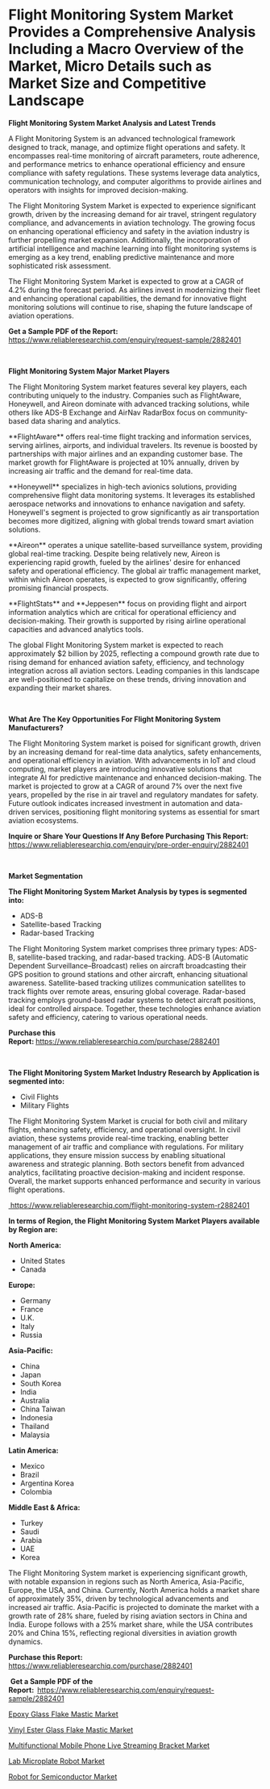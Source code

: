 <p><h1>Flight Monitoring System Market Provides a Comprehensive Analysis Including a Macro Overview of the Market, Micro Details such as Market Size and Competitive Landscape</h1></p><p><strong>Flight Monitoring System Market Analysis and Latest Trends</strong></p>
<p><p>A Flight Monitoring System is an advanced technological framework designed to track, manage, and optimize flight operations and safety. It encompasses real-time monitoring of aircraft parameters, route adherence, and performance metrics to enhance operational efficiency and ensure compliance with safety regulations. These systems leverage data analytics, communication technology, and computer algorithms to provide airlines and operators with insights for improved decision-making.</p><p>The Flight Monitoring System Market is expected to experience significant growth, driven by the increasing demand for air travel, stringent regulatory compliance, and advancements in aviation technology. The growing focus on enhancing operational efficiency and safety in the aviation industry is further propelling market expansion. Additionally, the incorporation of artificial intelligence and machine learning into flight monitoring systems is emerging as a key trend, enabling predictive maintenance and more sophisticated risk assessment.</p><p>The Flight Monitoring System Market is expected to grow at a CAGR of 4.2% during the forecast period. As airlines invest in modernizing their fleet and enhancing operational capabilities, the demand for innovative flight monitoring solutions will continue to rise, shaping the future landscape of aviation operations.</p></p>
<p><strong>Get a Sample PDF of the Report:&nbsp;</strong> <a href="https://www.reliableresearchiq.com/enquiry/request-sample/2882401?utm_campaign=99&utm_medium=2&utm_source=Github&utm_content=ia&utm_term=13032025&utm_id=flight-monitoring-system">https://www.reliableresearchiq.com/enquiry/request-sample/2882401</a></p>
<p>&nbsp;</p>
<p><strong>Flight Monitoring System Major Market Players</strong></p>
<p><p>The Flight Monitoring System market features several key players, each contributing uniquely to the industry. Companies such as FlightAware, Honeywell, and Aireon dominate with advanced tracking solutions, while others like ADS-B Exchange and AirNav RadarBox focus on community-based data sharing and analytics.</p><p>**FlightAware** offers real-time flight tracking and information services, serving airlines, airports, and individual travelers. Its revenue is boosted by partnerships with major airlines and an expanding customer base. The market growth for FlightAware is projected at 10% annually, driven by increasing air traffic and the demand for real-time data.</p><p>**Honeywell** specializes in high-tech avionics solutions, providing comprehensive flight data monitoring systems. It leverages its established aerospace networks and innovations to enhance navigation and safety. Honeywell's segment is projected to grow significantly as air transportation becomes more digitized, aligning with global trends toward smart aviation solutions.</p><p>**Aireon** operates a unique satellite-based surveillance system, providing global real-time tracking. Despite being relatively new, Aireon is experiencing rapid growth, fueled by the airlines' desire for enhanced safety and operational efficiency. The global air traffic management market, within which Aireon operates, is expected to grow significantly, offering promising financial prospects.</p><p>**FlightStats** and **Jeppesen** focus on providing flight and airport information analytics which are critical for operational efficiency and decision-making. Their growth is supported by rising airline operational capacities and advanced analytics tools.</p><p>The global Flight Monitoring System market is expected to reach approximately $2 billion by 2025, reflecting a compound growth rate due to rising demand for enhanced aviation safety, efficiency, and technology integration across all aviation sectors. Leading companies in this landscape are well-positioned to capitalize on these trends, driving innovation and expanding their market shares.</p></p>
<p>&nbsp;</p>
<p><strong>What Are The Key Opportunities For Flight Monitoring System Manufacturers?</strong></p>
<p><p>The Flight Monitoring System market is poised for significant growth, driven by an increasing demand for real-time data analytics, safety enhancements, and operational efficiency in aviation. With advancements in IoT and cloud computing, market players are introducing innovative solutions that integrate AI for predictive maintenance and enhanced decision-making. The market is projected to grow at a CAGR of around 7% over the next five years, propelled by the rise in air travel and regulatory mandates for safety. Future outlook indicates increased investment in automation and data-driven services, positioning flight monitoring systems as essential for smart aviation ecosystems.</p></p>
<p><strong>Inquire or Share Your Questions If Any Before Purchasing This Report:</strong> <a href="https://www.reliableresearchiq.com/enquiry/pre-order-enquiry/2882401?utm_campaign=99&utm_medium=2&utm_source=Github&utm_content=ia&utm_term=13032025&utm_id=flight-monitoring-system">https://www.reliableresearchiq.com/enquiry/pre-order-enquiry/2882401</a></p>
<p>&nbsp;</p>
<p><strong>Market Segmentation</strong></p>
<p><strong>The Flight Monitoring System Market Analysis by types is segmented into:</strong></p>
<p><ul><li>ADS-B</li><li>Satellite-based Tracking</li><li>Radar-based Tracking</li></ul></p>
<p><p>The Flight Monitoring System market comprises three primary types: ADS-B, satellite-based tracking, and radar-based tracking. ADS-B (Automatic Dependent Surveillance–Broadcast) relies on aircraft broadcasting their GPS position to ground stations and other aircraft, enhancing situational awareness. Satellite-based tracking utilizes communication satellites to track flights over remote areas, ensuring global coverage. Radar-based tracking employs ground-based radar systems to detect aircraft positions, ideal for controlled airspace. Together, these technologies enhance aviation safety and efficiency, catering to various operational needs.</p></p>
<p><strong>Purchase this Report:&nbsp;</strong><a href="https://www.reliableresearchiq.com/purchase/2882401?utm_campaign=99&utm_medium=2&utm_source=Github&utm_content=ia&utm_term=13032025&utm_id=flight-monitoring-system">https://www.reliableresearchiq.com/purchase/2882401</a></p>
<p>&nbsp;</p>
<p><strong>The Flight Monitoring System Market Industry Research by Application is segmented into:</strong></p>
<p><ul><li>Civil Flights</li><li>Military Flights</li></ul></p>
<p><p>The Flight Monitoring System Market is crucial for both civil and military flights, enhancing safety, efficiency, and operational oversight. In civil aviation, these systems provide real-time tracking, enabling better management of air traffic and compliance with regulations. For military applications, they ensure mission success by enabling situational awareness and strategic planning. Both sectors benefit from advanced analytics, facilitating proactive decision-making and incident response. Overall, the market supports enhanced performance and security in various flight operations.</p></p>
<p><a href="https://www.reliableresearchiq.com/flight-monitoring-system-r2882401?utm_campaign=99&utm_medium=2&utm_source=Github&utm_content=ia&utm_term=13032025&utm_id=flight-monitoring-system">&nbsp;https://www.reliableresearchiq.com/flight-monitoring-system-r2882401</a></p>
<p><strong>In terms of Region, the Flight Monitoring System Market Players available by Region are:</strong></p>
<p>
    <p> <strong> North America: </strong>
        <ul>
            <li>United States</li>
            <li>Canada</li>
        </ul>
        </p> 
    <p> <strong> Europe: </strong>
        <ul>
            <li>Germany</li>
            <li>France</li>
            <li>U.K.</li>
            <li>Italy</li>
            <li>Russia</li>
        </ul>
        </p> 
    <p> <strong> Asia-Pacific: </strong>
        <ul>
            <li>China</li>
            <li>Japan</li>
            <li>South Korea</li>
            <li>India</li>
            <li>Australia</li>
            <li>China Taiwan</li>
            <li>Indonesia</li>
            <li>Thailand</li>
            <li>Malaysia</li>
        </ul>
        </p> 
    <p> <strong> Latin America: </strong>
        <ul>
            <li>Mexico</li>
            <li>Brazil</li>
            <li>Argentina Korea</li>
            <li>Colombia</li>
        </ul>
        </p> 
    <p> <strong> Middle East & Africa: </strong>
        <ul>
            <li>Turkey</li>
            <li>Saudi</li>
            <li>Arabia</li>
            <li>UAE</li>
            <li>Korea</li>
        </ul>
    </p>
    </p>
<p><p>The Flight Monitoring System market is experiencing significant growth, with notable expansion in regions such as North America, Asia-Pacific, Europe, the USA, and China. Currently, North America holds a market share of approximately 35%, driven by technological advancements and increased air traffic. Asia-Pacific is projected to dominate the market with a growth rate of 28% share, fueled by rising aviation sectors in China and India. Europe follows with a 25% market share, while the USA contributes 20% and China 15%, reflecting regional diversities in aviation growth dynamics.</p></p>
<p><strong>Purchase this Report: </strong><a href="https://www.reliableresearchiq.com/purchase/2882401?utm_campaign=99&utm_medium=2&utm_source=Github&utm_content=ia&utm_term=13032025&utm_id=flight-monitoring-system">https://www.reliableresearchiq.com/purchase/2882401</a></p>
<p>&nbsp;<strong>Get a Sample PDF of the Report:&nbsp;&nbsp;</strong><a href="https://www.reliableresearchiq.com/enquiry/request-sample/2882401?utm_campaign=99&utm_medium=2&utm_source=Github&utm_content=ia&utm_term=13032025&utm_id=flight-monitoring-system">https://www.reliableresearchiq.com/enquiry/request-sample/2882401</a></p>
<p><strong></strong></p>
<p><p><a href="https://github.com/gummaarmel83/Market-Research-Report-List-1/blob/main/epoxy-glass-flake-mastic-market.md?utm_campaign=99&utm_medium=2&utm_source=Github&utm_content=ia&utm_term=13032025&utm_id=flight-monitoring-system">Epoxy Glass Flake Mastic Market</a></p><p><a href="https://github.com/gauldvikerm6/Market-Research-Report-List-1/blob/main/vinyl-ester-glass-flake-mastic-market.md?utm_campaign=99&utm_medium=2&utm_source=Github&utm_content=ia&utm_term=13032025&utm_id=flight-monitoring-system">Vinyl Ester Glass Flake Mastic Market</a></p><p><a href="https://github.com/benasjuettk3/Market-Research-Report-List-1/blob/main/multifunctional-mobile-phone-live-streaming-bracket-market.md?utm_campaign=99&utm_medium=2&utm_source=Github&utm_content=ia&utm_term=13032025&utm_id=flight-monitoring-system">Multifunctional Mobile Phone Live Streaming Bracket Market</a></p><p><a href="https://github.com/akitamegge65/Market-Research-Report-List-1/blob/main/lab-microplate-robot-market.md?utm_campaign=99&utm_medium=2&utm_source=Github&utm_content=ia&utm_term=13032025&utm_id=flight-monitoring-system">Lab Microplate Robot Market</a></p><p><a href="https://github.com/widlerumland/Market-Research-Report-List-1/blob/main/robot-for-semiconductor-market.md?utm_campaign=99&utm_medium=2&utm_source=Github&utm_content=ia&utm_term=13032025&utm_id=flight-monitoring-system">Robot for Semiconductor Market</a></p></p>